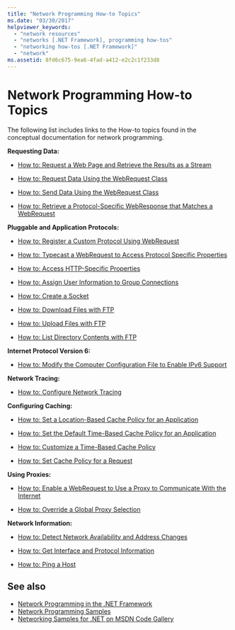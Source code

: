 ```yaml
---
title: "Network Programming How-to Topics"
ms.date: "03/30/2017"
helpviewer_keywords: 
  - "network resources"
  - "networks [.NET Framework], programming how-tos"
  - "networking how-tos [.NET Framework]"
  - "network"
ms.assetid: 8fd6c675-9ea6-4fad-a412-e2c2c1f233d8
---
```

# Network Programming How-to Topics
The following list includes links to the How-to topics found in the conceptual documentation for network programming.  
  
 **Requesting Data:**  
  
- [How to: Request a Web Page and Retrieve the Results as a Stream](../../../docs/framework/network-programming/how-to-request-a-web-page-and-retrieve-the-results-as-a-stream.md)  
  
- [How to: Request Data Using the WebRequest Class](../../../docs/framework/network-programming/how-to-request-data-using-the-webrequest-class.md)  
  
- [How to: Send Data Using the WebRequest Class](../../../docs/framework/network-programming/how-to-send-data-using-the-webrequest-class.md)  
  
- [How to: Retrieve a Protocol-Specific WebResponse that Matches a WebRequest](../../../docs/framework/network-programming/how-to-retrieve-a-protocol-specific-webresponse-that-matches-a-webrequest.md)  
  
 **Pluggable and Application Protocols:**  
  
- [How to: Register a Custom Protocol Using WebRequest](../../../docs/framework/network-programming/how-to-register-a-custom-protocol-using-webrequest.md)  
  
- [How to: Typecast a WebRequest to Access Protocol Specific Properties](../../../docs/framework/network-programming/how-to-typecast-a-webrequest-to-access-protocol-specific-properties.md)  
  
- [How to: Access HTTP-Specific Properties](../../../docs/framework/network-programming/how-to-access-http-specific-properties.md)  
  
- [How to: Assign User Information to Group Connections](../../../docs/framework/network-programming/how-to-assign-user-information-to-group-connections.md)  
  
- [How to: Create a Socket](../../../docs/framework/network-programming/how-to-create-a-socket.md)  
  
- [How to: Download Files with FTP](../../../docs/framework/network-programming/how-to-download-files-with-ftp.md)  
  
- [How to: Upload Files with FTP](../../../docs/framework/network-programming/how-to-upload-files-with-ftp.md)  
  
- [How to: List Directory Contents with FTP](../../../docs/framework/network-programming/how-to-list-directory-contents-with-ftp.md)  
  
 **Internet Protocol Version 6:**  
  
- [How to: Modify the Computer Configuration File to Enable IPv6 Support](../../../docs/framework/network-programming/how-to-modify-the-computer-configuration-file-to-enable-ipv6-support.md)  
  
 **Network Tracing:**  
  
- [How to: Configure Network Tracing](../../../docs/framework/network-programming/how-to-configure-network-tracing.md)  
  
 **Configuring Caching:**  
  
- [How to: Set a Location-Based Cache Policy for an Application](../../../docs/framework/network-programming/how-to-set-a-location-based-cache-policy-for-an-application.md)  
  
- [How to: Set the Default Time-Based Cache Policy for an Application](../../../docs/framework/network-programming/how-to-set-the-default-time-based-cache-policy-for-an-application.md)  
  
- [How to: Customize a Time-Based Cache Policy](../../../docs/framework/network-programming/how-to-customize-a-time-based-cache-policy.md)  
  
- [How to: Set Cache Policy for a Request](../../../docs/framework/network-programming/how-to-set-cache-policy-for-a-request.md)  
  
 **Using Proxies:**  
  
- [How to: Enable a WebRequest to Use a Proxy to Communicate With the Internet](../../../docs/framework/network-programming/how-to-enable-a-webrequest-to-use-a-proxy-to-communicate-with-the-internet.md)  
  
- [How to: Override a Global Proxy Selection](../../../docs/framework/network-programming/how-to-override-a-global-proxy-selection.md)  
  
 **Network Information:**  
  
- [How to: Detect Network Availability and Address Changes](../../../docs/framework/network-programming/how-to-detect-network-availability-and-address-changes.md)  
  
- [How to: Get Interface and Protocol Information](../../../docs/framework/network-programming/how-to-get-interface-and-protocol-information.md)  
  
- [How to: Ping a Host](../../../docs/framework/network-programming/how-to-ping-a-host.md)  
  
## See also

- [Network Programming in the .NET Framework](../../../docs/framework/network-programming/index.md)
- [Network Programming Samples](../../../docs/framework/network-programming/network-programming-samples.md)
- [Networking Samples for .NET on MSDN Code Gallery](https://code.msdn.microsoft.com/Wiki/View.aspx?ProjectName=nclsamples)
